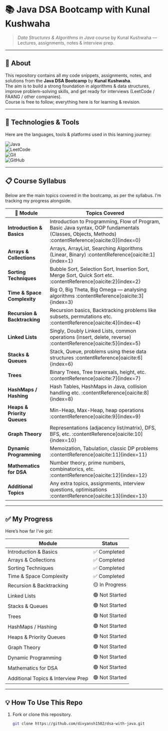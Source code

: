# 📚 Java DSA Bootcamp with Kunal Kushwaha

> *Data Structures & Algorithms in Java* course by Kunal Kushwaha — Lectures, assignments, notes & interview prep.

---

## 🚀 About

This repository contains all my code snippets, assignments, notes, and solutions from the **Java DSA Bootcamp** by **Kunal Kushwaha**.  
The aim is to build a strong foundation in algorithms & data structures, improve problem-solving skills, and get ready for interviews (LeetCode / FAANG / other companies).  
Course is free to follow; everything here is for learning & revision.

---

## 🧰 Technologies & Tools

Here are the languages, tools & platforms used in this learning journey:

![Java](https://img.shields.io/badge/Java-ED8B00?style=for-the-badge&logo=java&logoColor=white)  
![LeetCode](https://img.shields.io/badge/LeetCode-FFA116?style=for-the-badge&logo=leetcode&logoColor=white)  
![Git](https://img.shields.io/badge/Git-F05032?style=for-the-badge&logo=git&logoColor=white)  
![GitHub](https://img.shields.io/badge/GitHub-181717?style=for-the-badge&logo=github&logoColor=white)  

---

## 📋 Course Syllabus

Below are the main topics covered in the bootcamp, as per the syllabus. I’m tracking my progress alongside.

| 🔢 Module | Topics Covered |
|----------|------------------|
| **Introduction & Basics** | Introduction to Programming, Flow of Program, Basic Java syntax, OOP fundamentals (Classes, Objects, Methods) :contentReference[oaicite:0]{index=0} |
| **Arrays & Collections** | Arrays, ArrayList, Searching Algorithms (Linear, Binary) :contentReference[oaicite:1]{index=1} |
| **Sorting Techniques** | Bubble Sort, Selection Sort, Insertion Sort, Merge Sort, Quick Sort etc. :contentReference[oaicite:2]{index=2} |
| **Time & Space Complexity** | Big O, Big Theta, Big Omega — analysing algorithms :contentReference[oaicite:3]{index=3} |
| **Recursion & Backtracking** | Recursion basics, Backtracking problems like subsets, permutations etc. :contentReference[oaicite:4]{index=4} |
| **Linked Lists** | Singly, Doubly Linked Lists, common operations (insert, delete, reverse) :contentReference[oaicite:5]{index=5} |
| **Stacks & Queues** | Stack, Queue, problems using these data structures :contentReference[oaicite:6]{index=6} |
| **Trees** | Binary Trees, Tree traversals, height, etc. :contentReference[oaicite:7]{index=7} |
| **HashMaps / Hashing** | Hash Tables, HashMaps in Java, collision handling etc. :contentReference[oaicite:8]{index=8} |
| **Heaps & Priority Queues** | Min-Heap, Max-Heap, heap operations :contentReference[oaicite:9]{index=9} |
| **Graph Theory** | Representations (adjacency list/matrix), DFS, BFS, etc. :contentReference[oaicite:10]{index=10} |
| **Dynamic Programming** | Memoization, Tabulation, classic DP problems :contentReference[oaicite:11]{index=11} |
| **Mathematics for DSA** | Number theory, prime numbers, combinatorics, etc. :contentReference[oaicite:12]{index=12} |
| **Additional Topics** | Any extra topics, assignments, interview questions, optimisations :contentReference[oaicite:13]{index=13} |

---

## ✅ My Progress

Here’s how far I’ve got:

| Module | Status |
|--------|--------|
| Introduction & Basics | ✅ Completed |
| Arrays & Collections | ✅ Completed |
| Sorting Techniques | ✅ Completed |
| Time & Space Complexity | ✅ Completed |
| Recursion & Backtracking | 🟡 In Progress |
| Linked Lists | 🟢 Not Started |
| Stacks & Queues | 🟢 Not Started |
| Trees | 🟢 Not Started |
| HashMaps / Hashing | 🟢 Not Started |
| Heaps & Priority Queues | 🟢 Not Started |
| Graph Theory | 🟢 Not Started |
| Dynamic Programming | 🟢 Not Started |
| Mathematics for DSA | 🟢 Not Started |
| Additional Topics & Interview Prep | 🟢 Not Started |

---

## 💡 How To Use This Repo

1. Fork or clone this repository.  
   ```bash
   git clone https://github.com/divyansh1502/dsa-with-java.git
